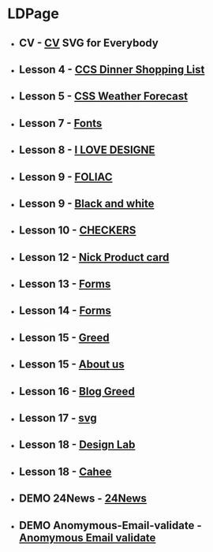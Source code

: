 # LDPage

- ## **CV** - [CV](https://samuelbetio.github.io/LDPage/cv/) SVG for Everybody
- ## **Lesson 4** - [CCS Dinner Shopping List](https://samuelbetio.github.io/LDPage/4)
- ## **Lesson 5** - [CSS Weather Forecast](https://samuelbetio.github.io/LDPage/5)
- ## **Lesson 7** - [Fonts](https://samuelbetio.github.io/LDPage/7)
- ## **Lesson 8** - [I LOVE DESIGNE](https://samuelbetio.github.io/LDPage/8)
- ## **Lesson 9** - [FOLIAC](https://samuelbetio.github.io/LDPage/9/1)
- ## **Lesson 9** - [Black and white](https://samuelbetio.github.io/LDPage/9/2)
- ## **Lesson 10** - [CHECKERS](https://samuelbetio.github.io/LDPage/10)
- ## **Lesson 12** - [Nick Product card](https://samuelbetio.github.io/LDPage/12/1)
- ## **Lesson 13** - [Forms](https://samuelbetio.github.io/LDPage/13-14/13)
- ## **Lesson 14** - [Forms](https://samuelbetio.github.io/LDPage/13-14/14)
- ## **Lesson 15** - [Greed](https://samuelbetio.github.io/LDPage/15/1)
- ## **Lesson 15** - [About us](https://samuelbetio.github.io/LDPage/15/2)
- ## **Lesson 16** - [Blog Greed](https://samuelbetio.github.io/LDPage/16)
- ## **Lesson 17** - [svg](https://samuelbetio.github.io/LDPage/17)
- ## **Lesson 18** - [Design Lab](https://samuelbetio.github.io/LDPage/18/1)
- ## **Lesson 18** - [Cahee](https://samuelbetio.github.io/LDPage/18/2)
- ## **DEMO 24News** - [24News](https://samuelbetio.github.io/LDPage/demo/24News/)
- ## **DEMO Anomymous-Email-validate** - [Anomymous Email validate](https://samuelbetio.github.io/LDPage/demo/Anomymous-Email-validate/Anomymous%20function.html)
